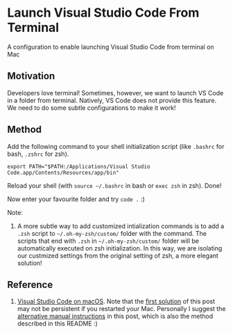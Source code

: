 # Launch Visual Studio Code From Terminal
A configuration to enable launching Visual Studio Code from terminal on Mac

## Motivation
Developers love terminal! Sometimes, however, we want to launch VS Code in a folder from terminal. Natively, VS Code does not provide this feature. We need to do some subtle configurations to make it work!

## Method
Add the following command to your shell initialization script (like `.bashrc` for bash, `.zshrc` for zsh). 

`export PATH="$PATH:/Applications/Visual Studio Code.app/Contents/Resources/app/bin"`

Reload your shell (with `source ~/.bashrc` in bash or `exec zsh` in zsh). Done!

Now enter your favourite folder and try `code .` :)

Note:
1. A more subtle way to add customized intialization commands is to add a `.zsh` script to `~/.oh-my-zsh/custom/` folder with the command. The scripts that end with `.zsh` in `~/.oh-my-zsh/custom/` folder will be automatically executed on zsh initialization. In this way, we are isolating our custmized settings from the original setting of zsh, a more elegant solution!

## Reference
1. [Visual Studio Code on macOS](https://code.visualstudio.com/docs/setup/mac#_alternative-manual-instructions). Note that the [first solution](https://code.visualstudio.com/docs/setup/mac#_launching-from-the-command-line) of this post may not be persistent if you restarted your Mac. Personally I suggest the [alternative manual instructions](https://code.visualstudio.com/docs/setup/mac#_alternative-manual-instructions) in this post, which is also the method described in this README :)

